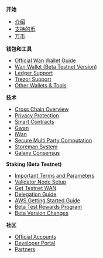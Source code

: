 **开始**

* [介绍](README.md "Wanchain - Introduction")
* [支持的币](get_started/supported-chains.md "Wanchain - Supported Chains")
* [万币](get_started/wan.md "Wanchain - WAN Token")

**钱包和工具**

* [Official Wan Wallet Guide](wallet_and_tools/wallet-install.md "Wanchain - Official Wallet Guide")
* [Wan Wallet (Beta Testnet Version)](wallet_and_tools/wan_wallet_beta.md)
* [Ledger Support](wallet_and_tools/ledger.md "Wanchain - Ledger Support")
* [Trezor Support](wallet_and_tools/trezor.md "Wanchain - Trezor Support")
* [Other Wallets & Tools](wallet_and_tools/tools.md "Wanchain - Other Wallets and Tools")

**技术**

* [Cross Chain Overview](technology/cross-chain.md "Wanchain - Cross Chain") 
* [Privacy Protection](technology/privacy.md "Wanchain - Privacy Protection") 
* [Smart Contracts](technology/smart-contracts.md "Wanchain - Smart Contracts")
* [Gwan](technology/gwan.md "Wanchain - Gwan")
* [iWan](technology/iwan.md "Wanchain - iWan")
* [Secure Multi Party Computation](technology/smpc.md "Wanchain - Secure Multi Party Computation")
* [Storeman System](technology/storeman.md "Wanchain - Storeman System")
* [Galaxy Consensus](technology/pos.md "Wanchain - Galaxy Consensus") 

**Staking (Beta Testnet)**

* [Important Terms and Parameters](staking/parameters.md)
* [Validator Node Setup](staking/node_setup.md)
* [Get Testnet WAN](staking/get_test_wan.md)
* [Delegation Guide](staking/delegation.md)
* [AWS Getting Started Guide](staking/aws.md)
* [Beta Test Rewards Program](staking/rewards_program.md)
* [Beta Version Changes](staking/alpha_beta.md)

**社区**

* [Official Accounts](community/social.md "Wanchain - Official Accounts")
* [Developer Portal](community/dev.md "Wanchain - Developer Portal") 
* [Partners](community/partners.md "Wanchain - Partners")